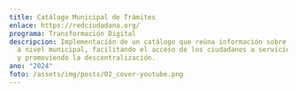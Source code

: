 ```yaml
---
title: Catálogo Municipal de Trámites
enlace: https://redciudadana.org/
programa: Transformación Digital
descripcion: Implementación de un catálogo que reúna información sobre trámites
  a nivel municipal, facilitando el acceso de los ciudadanos a servicios locales
  y promoviendo la descentralización.
ano: "2024"
foto: /assets/img/posts/02_cover-youtube.png
---
```

